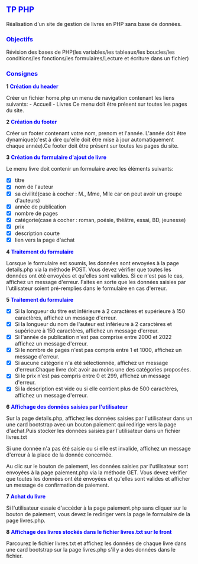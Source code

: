 ## <span style="color:blue;font-weight:bold">TP PHP</span>

Réalisation d'un site de gestion de livres en PHP sans base de données.

### <span style="color:blue;font-weight:bold">Objectifs </span>

Révision des bases de PHP(les variables/les tableaux/les boucles/les conditions/les fonctions/les formulaires/Lecture et écriture dans un fichier)

### <span style="color:blue;font-weight:bold">Consignes </span>

**1** <span style="color:blue;font-weight:bold">Création du header </span>

Créer un fichier home.php un menu de navigation contenant les liens suivants: - Accueil - Livres
Ce menu doit être présent sur toutes les pages du site.

**2** <span style="color:blue;font-weight:bold">Création du footer </span>

Créer un footer contenant votre nom, prenom et l'année. L'année doit être dynamique(c'est à dire qu'elle doit être mise à jour automatiquement chaque année).Ce footer doit être présent sur toutes les pages du site.

**3** <span style="color:blue;font-weight:bold">Création du formulaire d'ajout de livre </span>

Le menu livre doit contenir un formulaire avec les éléments suivants:

- [x] titre
- [x] nom de l'auteur
- [x] sa civilité(case à cocher : M., Mme, Mlle car on peut avoir un groupe d'auteurs)
- [x] année de publication
- [x] nombre de pages
- [x] catégorie(case à cocher : roman, poésie, théâtre, essai, BD, jeunesse)
- [x] prix
- [x] description courte
- [x] lien vers la page d'achat

**4** <span style="color:blue;font-weight:bold">Traitement du formulaire </span>

Lorsque le formulaire est soumis, les données sont envoyées à la page details.php via la méthode POST. Vous devez vérifier que toutes les données ont été envoyées et qu'elles sont valides. Si ce n'est pas le cas, affichez un message d'erreur.
Faites en sorte que les données saisies par l'utilisateur soient pré-remplies dans le formulaire en cas d'erreur.

**5** <span style="color:blue;font-weight:bold">Traitement du formulaire </span>

- [x] Si la longueur du titre est inférieure à 2 caractères et supérieure à 150 caractères, affichez un message d'erreur.
- [x] Si la longueur du nom de l'auteur est inférieure à 2 caractères et supérieure à 150 caractères, affichez un message d'erreur.
- [x] Si l'année de publication n'est pas comprise entre 2000 et 2022 affichez un message d'erreur.
- [x] Si le nombre de pages n'est pas compris entre 1 et 1000, affichez un message d'erreur.
- [x] Si aucune catégorie n'a été sélectionnée, affichez un message d'erreur.Chaque livre doit avoir au moins une des catégories proposées.
- [x] Si le prix n'est pas compris entre 0 et 299, affichez un message d'erreur.
- [x] Si la description est vide ou si elle contient plus de 500 caractères, affichez un message d'erreur.

**6** <span style="color:blue;font-weight:bold">Affichage des données saisies par l'utilisateur </span>

Sur la page details.php, affichez les données saisies par l'utilisateur dans un une card bootstrap avec un bouton paiement qui redirige vers la page d'achat.Puis stocker les données saisies par l'utilisateur dans un fichier livres.txt

Si une donnée n'a pas été saisie ou si elle est invalide, affichez un message d'erreur à la place de la donnée concernée.

Au clic sur le bouton de paiement, les données saisies par l'utilisateur sont envoyées à la page paiement.php via la méthode GET. Vous devez vérifier que toutes les données ont été envoyées et qu'elles sont valides et afficher un message de confirmation de paiement.

**7** <span style="color:blue;font-weight:bold">Achat du livre </span>

Si l'utilisateur essaie d'accéder à la page paiement.php sans cliquer sur le bouton de paiement, vous devez le rediriger vers la page le formulaire de la page livres.php.

**8** <span style="color:blue;font-weight:bold">Affichage des livres stockés dans le fichier livres.txt sur le front </span>

Parcourez le fichier livres.txt et affichez les données de chaque livre dans une card bootstrap sur la page livres.php s'il y a des données dans le fichier.
